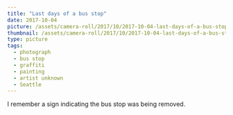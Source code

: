 ```yaml
---
title: "Last days of a bus stop"
date: 2017-10-04
picture: /assets/camera-roll/2017/10/2017-10-04-last-days-of-a-bus-stop/20171004_151927293_iOS.jpg
thumbnail: /assets/camera-roll/2017/10/2017-10-04-last-days-of-a-bus-stop/20171004_151927293_iOS-thumbnail.jpg
type: picture
tags:
  - photograph
  - bus stop
  - graffiti
  - painting
  - artist unknown
  - Seattle
---
```

I remember a sign indicating the bus stop was being removed. 

